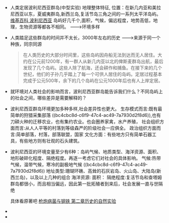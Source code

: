- 人类定居波利尼西亚群岛(中型实验)
  地理整体特征,
  位置：在新几内亚和美拉尼西亚以东，夏威夷群岛,新西兰岛,复活节岛三角之间的一系列太平洋岛屿。
  [维基百科 波利尼西亚](https://zh.wikipedia.org/wiki/%E7%8E%BB%E9%87%8C%E5%B0%BC%E8%A5%BF%E4%BA%9E)
  岛屿好几千个,面积，气候，偏远程度，地势高低，地理，生物资源等都各不相同。
  --->环境多样
- 人类踏足这些群岛的时间并不太长，3000年左右的历史
  --->来源于同一个种族，同宗同源
  
  >在人类历史的大部分时间里，这些岛屿因舟船无法到达而无人居住。大约在公元前1200年，有一群人从新几内亚以北的俾斯麦群岛出航，最后发现了几个岛屿。这些人除了航海，还会耕作和捕鱼。在接下来的几个世纪，他们的子孙几乎踏上了每一个可供人居住的岛屿。定居过程基本完成于公元500年，余下的几个岛屿在公元1000年后也有人上岸定居。
- 就环境对人类社会的影响而言，波利尼西亚群岛能告诉我们什么？不同岛屿上的社会之间，哪些差异是需要解释的？
- 波利尼西亚群岛环境更加多种多样,社会差异性也更大。
  生存模式而言:既有最简单的狩猎采集部落 ((bc4cbc8d-c6f9-47c4-ac49-7a7930d2f8d6)),也有刀耕火种的迁移农业，也有集约农业。也会圈养家禽，水产养殖，
  社会组织方面而言:从人人平等的村落到等级森严的阶级社会一应俱全。
  政治组织方面而言:简单部落，村落，部落联盟，国家
  文化方面：有些地方只有简单石器工具，有些地方则有壮观的石头建筑。
- 波利尼西亚的环境变量至少有6种：岛屿气候、地质类型、海洋资源、面积、地形破碎化程度、隔绝程度。再逐一考虑它们对社会的具体影响。
  气候:热带气候，温带气候，寒冷的副极地气候 ((bc4cbc8d-c6f9-47c4-ac49-7a7930d2f8d6)) 
  地址类型:珊瑚环礁、高耸的石灰岩岛、火山岛、大陆岛(新西兰岛)，以及以上几种的组合
  海洋资源:
  面积：
  隔绝程度:复活节岛和查塔姆群岛都很小，而且相当偏远，因此第一批拓殖者到来后，社会发展一直与世隔绝
  
  具体看原著吧 [枪炮病菌与钢铁 第二章历史的自然实验](https://weread.qq.com/web/reader/843329f0728c8ee08434fb1k8f132430178f14e45fce0f7)
-
-